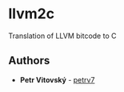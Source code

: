 # llvm2c

Translation of LLVM bitcode to C

## Authors

* **Petr Vitovský** - [petrv7](https://github.com/petrv7)
